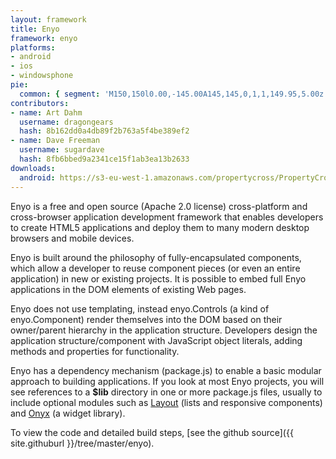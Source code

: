 ```yaml
---
layout: framework
title: Enyo
framework: enyo
platforms:
- android
- ios
- windowsphone
pie:
  common: { segment: 'M150,150l0.00,-145.00A145,145,0,1,1,149.95,5.00z' }
contributors:
- name: Art Dahm
  username: dragongears
  hash: 8b162dd0a4db89f2b763a5f4be389ef2
- name: Dave Freeman
  username: sugardave
  hash: 8fb6bbed9a2341ce15f1ab3ea13b2633
downloads:
  android: https://s3-eu-west-1.amazonaws.com/propertycross/PropertyCross-enyo-6cd7a491d8d9ebc6940acced7092ef1f755e22b7.apk
---
```

Enyo is a free and open source (Apache 2.0 license) cross-platform and cross-browser application development framework that enables developers to create HTML5 applications and deploy them to many modern desktop browsers and mobile devices.  

Enyo is built around the philosophy of fully-encapsulated components, which allow a developer to reuse component pieces (or even an entire application) in new or existing projects.  It is possible to embed full Enyo applications in the DOM elements of existing Web pages.

Enyo does not use templating, instead enyo.Controls (a kind of enyo.Component) render themselves into the DOM based on their owner/parent hierarchy in the application structure. Developers design the application structure/component with JavaScript object literals, adding methods and properties for functionality.

Enyo has a dependency mechanism (package.js) to enable a basic modular approach to building applications.  If you look at most Enyo projects, you will see references to a __$lib__ directory in one or more package.js files, usually to include optional modules such as [Layout](https://github.com/enyojs/layout) (lists and responsive components) and [Onyx](https://github.com/enyojs/onyx) (a widget library).

To view the code and detailed build steps, [see the github source]({{ site.githuburl }}/tree/master/enyo).